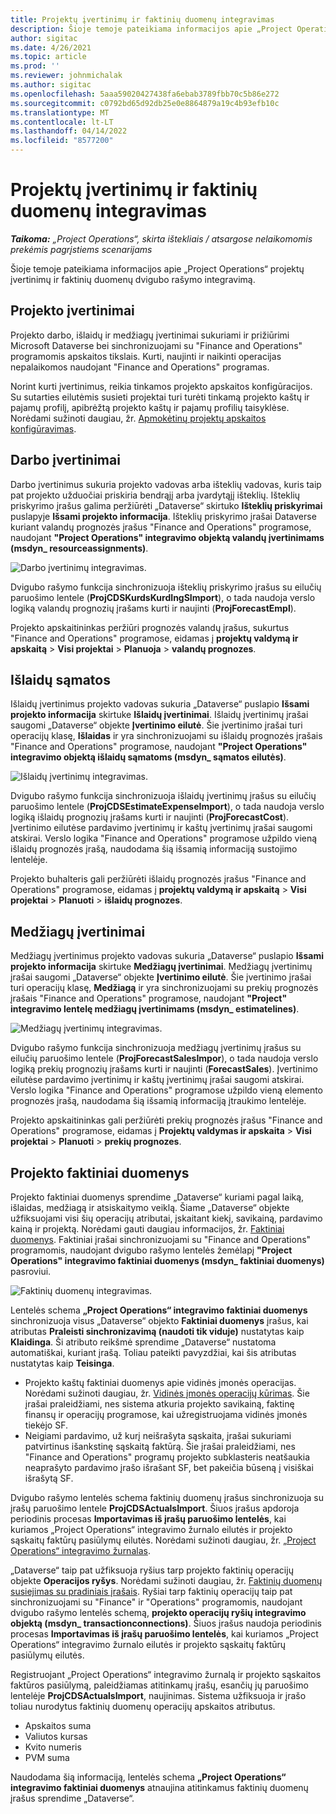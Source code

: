 ```yaml
---
title: Projektų įvertinimų ir faktinių duomenų integravimas
description: Šioje temoje pateikiama informacijos apie „Project Operations“ projektų įvertinimų ir faktinių duomenų dvigubo rašymo integravimą.
author: sigitac
ms.date: 4/26/2021
ms.topic: article
ms.prod: ''
ms.reviewer: johnmichalak
ms.author: sigitac
ms.openlocfilehash: 5aaa59020427438fa6ebab3789fbb70c5b86e272
ms.sourcegitcommit: c0792bd65d92db25e0e8864879a19c4b93efb10c
ms.translationtype: MT
ms.contentlocale: lt-LT
ms.lasthandoff: 04/14/2022
ms.locfileid: "8577200"
---
```

# <a name="project-estimates-and-actuals-integration"></a>Projektų įvertinimų ir faktinių duomenų integravimas

_**Taikoma:** „Project Operations“, skirta ištekliais / atsargose nelaikomomis prekėmis pagrįstiems scenarijams_

Šioje temoje pateikiama informacijos apie „Project Operations“ projektų įvertinimų ir faktinių duomenų dvigubo rašymo integravimą.

## <a name="project-estimates"></a>Projekto įvertinimai

Projekto darbo, išlaidų ir medžiagų įvertinimai sukuriami ir prižiūrimi Microsoft Dataverse bei sinchronizuojami su "Finance and Operations" programomis apskaitos tikslais. Kurti, naujinti ir naikinti operacijas nepalaikomos naudojant "Finance and Operations" programas.

Norint kurti įvertinimus, reikia tinkamos projekto apskaitos konfigūracijos. Su sutarties eilutėmis susieti projektai turi turėti tinkamą projekto kaštų ir pajamų profilį, apibrėžtą projekto kaštų ir pajamų profilių taisyklėse. Norėdami sužinoti daugiau, žr. [Apmokėtinų projektų apskaitos konfigūravimas](../project-accounting/configure-accounting-billable-projects.md#configure-project-cost-and-revenue-profile-rules).

## <a name="labor-estimates"></a>Darbo įvertinimai

Darbo įvertinimus sukuria projekto vadovas arba išteklių vadovas, kuris taip pat projekto užduočiai priskiria bendrąjį arba įvardytąjį išteklių. Išteklių priskyrimo įrašus galima peržiūrėti „Dataverse“ skirtuko **Išteklių priskyrimai** puslapyje **Išsami projekto informacija**. Išteklių priskyrimo įrašai Dataverse kuriant valandų prognozės įrašus "Finance and Operations" programose, naudojant **"Project Operations" integravimo objektą valandų įvertinimams (msdyn\_ resourceassignments)**.

   ![Darbo įvertinimų integravimas.](./Media/DW4LaborEstimates.png)

Dvigubo rašymo funkcija sinchronizuoja išteklių priskyrimo įrašus su eilučių paruošimo lentele (**ProjCDSKurdsKurdIngSImport**), o tada naudoja verslo logiką valandų prognozių įrašams kurti ir naujinti (**ProjForecastEmpl**).

Projekto apskaitininkas peržiūri prognozės valandų įrašus, sukurtus "Finance and Operations" programose, eidamas į **projektų valdymą ir apskaitą** > **Visi projektai** > **Planuoja** > **valandų prognozes**.

## <a name="expense-estimates"></a>Išlaidų sąmatos

Išlaidų įvertinimus projekto vadovas sukuria „Dataverse“ puslapio **Išsami projekto informacija** skirtuke **Išlaidų įvertinimai**. Išlaidų įvertinimų įrašai saugomi „Dataverse“ objekte **Įvertinimo eilutė**. Šie įvertinimo įrašai turi operacijų klasę, **Išlaidas** ir yra sinchronizuojami su išlaidų prognozės įrašais "Finance and Operations" programose, naudojant **"Project Operations" integravimo objektą išlaidų sąmatoms (msdyn\_ sąmatos eilutės)**.

   ![Išlaidų įvertinimų integravimas.](./Media/DW4ExpenseEstimates.png)

Dvigubo rašymo funkcija sinchronizuoja išlaidų įvertinimų įrašus su eilučių paruošimo lentele (**ProjCDSEstimateExpenseImport**), o tada naudoja verslo logiką išlaidų prognozių įrašams kurti ir naujinti (**ProjForecastCost**). Įvertinimo eilutėse pardavimo įvertinimų ir kaštų įvertinimų įrašai saugomi atskirai. Verslo logika "Finance and Operations" programose užpildo vieną išlaidų prognozės įrašą, naudodama šią išsamią informaciją sustojimo lentelėje.

Projekto buhalteris gali peržiūrėti išlaidų prognozės įrašus "Finance and Operations" programose, eidamas į **projektų valdymą ir apskaitą** > **Visi projektai** > **Planuoti** > **išlaidų prognozes**.

## <a name="material-estimates"></a>Medžiagų įvertinimai

Medžiagų įvertinimus projekto vadovas sukuria „Dataverse“ puslapio **Išsami projekto informacija** skirtuke **Medžiagų įvertinimai**. Medžiagų įvertinimų įrašai saugomi „Dataverse“ objekte **Įvertinimo eilutė**. Šie įvertinimo įrašai turi operacijų klasę, **Medžiagą** ir yra sinchronizuojami su prekių prognozės įrašais "Finance and Operations" programose, naudojant **"Project" integravimo lentelę medžiagų įvertinimams (msdyn\_ estimatelines)**.

   ![Medžiagų įvertinimų integravimas.](./Media/DW4MaterialEstimates.png)

Dvigubo rašymo funkcija sinchronizuoja medžiagų įvertinimų įrašus su eilučių paruošimo lentele (**ProjForecastSalesImpor**), o tada naudoja verslo logiką prekių prognozių įrašams kurti ir naujinti (**ForecastSales**). Įvertinimo eilutėse pardavimo įvertinimų ir kaštų įvertinimų įrašai saugomi atskirai. Verslo logika "Finance and Operations" programose užpildo vieną elemento prognozės įrašą, naudodama šią išsamią informaciją įtraukimo lentelėje.

Projekto apskaitininkas gali peržiūrėti prekių prognozės įrašus "Finance and Operations" programose, eidamas į **Projektų valdymas ir apskaita** > **Visi projektai** > **Planuoti** > **prekių prognozes**.

## <a name="project-actuals"></a>Projekto faktiniai duomenys

Projekto faktiniai duomenys sprendime „Dataverse“ kuriami pagal laiką, išlaidas, medžiagą ir atsiskaitymo veiklą. Šiame „Dataverse“ objekte užfiksuojami visi šių operacijų atributai, įskaitant kiekį, savikainą, pardavimo kainą ir projektą. Norėdami gauti daugiau informacijos, žr. [Faktiniai duomenys](../actuals/actuals-overview.md). Faktiniai įrašai sinchronizuojami su "Finance and Operations" programomis, naudojant dvigubo rašymo lentelės žemėlapį **"Project Operations" integravimo faktiniai duomenys (msdyn\_ faktiniai duomenys)** pasroviui.

   ![Faktinių duomenų integravimas.](./Media/DW4Actuals.png)

Lentelės schema **„Project Operations“ integravimo faktiniai duomenys** sinchronizuoja visus „Dataverse“ objekto **Faktiniai duomenys** įrašus, kai atributas **Praleisti sinchronizavimą (naudoti tik viduje)** nustatytas kaip **Klaidinga**. Ši atributo reikšmė sprendime „Dataverse“ nustatoma automatiškai, kuriant įrašą. Toliau pateikti pavyzdžiai, kai šis atributas nustatytas kaip **Teisinga**.

  - Projekto kaštų faktiniai duomenys apie vidinės įmonės operacijas. Norėdami sužinoti daugiau, žr. [Vidinės įmonės operacijų kūrimas](../project-accounting/create-intercompany-transactions.md). Šie įrašai praleidžiami, nes sistema atkuria projekto savikainą, faktinę finansų ir operacijų programose, kai užregistruojama vidinės įmonės tiekėjo SF.
  - Neigiami pardavimo, už kurį neišrašyta sąskaita, įrašai sukuriami patvirtinus išankstinę sąskaitą faktūrą. Šie įrašai praleidžiami, nes "Finance and Operations" programų projekto subklasteris neatšaukia neaprašyto pardavimo įrašo išrašant SF, bet pakeičia būseną į visiškai išrašytą SF.

Dvigubo rašymo lentelės schema faktinių duomenų įrašus sinchronizuoja su įrašų paruošimo lentele **ProjCDSActualsImport**. Šiuos įrašus apdoroja periodinis procesas **Importavimas iš įrašų paruošimo lentelės**, kai kuriamos „Project Operations“ integravimo žurnalo eilutės ir projekto sąskaitų faktūrų pasiūlymų eilutės. Norėdami sužinoti daugiau, žr. [„Project Operations“ integravimo žurnalas](../project-accounting/project-operations-integration-journal.md).

„Dataverse“ taip pat užfiksuoja ryšius tarp projekto faktinių operacijų objekte **Operacijos ryšys**. Norėdami sužinoti daugiau, žr. [Faktinių duomenų susiejimas su pradiniais įrašais](../actuals/linkingactuals.md). Ryšiai tarp faktinių operacijų taip pat sinchronizuojami su "Finance" ir "Operations" programomis, naudojant dvigubo rašymo lentelės schemą, **projekto operacijų ryšių integravimo objektą (msdyn\_ transactionconnections)**. Šiuos įrašus naudoja periodinis procesas **Importavimas iš įrašų paruošimo lentelės**, kai kuriamos „Project Operations“ integravimo žurnalo eilutės ir projekto sąskaitų faktūrų pasiūlymų eilutės.

Registruojant „Project Operations“ integravimo žurnalą ir projekto sąskaitos faktūros pasiūlymą, paleidžiamas atitinkamų įrašų, esančių jų paruošimo lentelėje **ProjCDSActualsImport**, naujinimas. Sistema užfiksuoja ir įrašo toliau nurodytus faktinių duomenų operacijų apskaitos atributus.

- Apskaitos suma
- Valiutos kursas
- Kvito numeris
- PVM suma

Naudodama šią informaciją, lentelės schema **„Project Operations“ integravimo faktiniai duomenys** atnaujina atitinkamus faktinių duomenų įrašus sprendime „Dataverse“.
